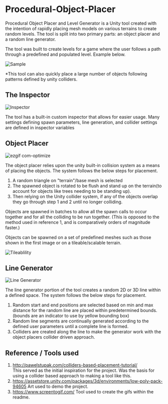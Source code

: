 # Procedural-Object-Placer
Procedural Object Placer and Level Generator is a Unity tool created with the intention of rapidly placing mesh models on various terrains to create random levels. The tool is split into two primary parts: an object placer and a random line generator.

The tool was built to create levels for a game where the user follows a path through a predefined and populated level. Example below.

![Sample](https://user-images.githubusercontent.com/43308388/62971441-e347c900-bddf-11e9-8ca0-e338bde87371.png) 

*This tool can also quickly place a large number of objects following patterns defined by unity colliders.



## The Inspector

![Inspector](https://user-images.githubusercontent.com/43308388/62983810-c79feb00-bdfe-11e9-8e19-103d8c07031d.png)

The tool has a built-in custom inspector that allows for easier usage. Many settings defining spawn parameters, line generation, and collider settings are defined in inspector variables


## Object Placer
![ezgif com-optimize](https://user-images.githubusercontent.com/43308388/62971601-3caff800-bde0-11e9-8339-fccfa6cabf9b.gif)

The object placer relies upon the unity built-in collision system as a means of placing the objects. The system follows the below steps for placement. 
1. A random triangle on "terrain"/base mesh is selected 
2. The spawned object is rotated to be flush and stand up on the terrain(to account for objects like trees needing to be standing up).
3. Then relying on the Unity collider system, if any of the objects overlap they go through step 1 and 2 until no longer colliding.

Objects are spawned in batches to allow all the spawn calls to occur together and for all the colliding to be run together. (This is opposed to the method used in reference 1, and is comparatively orders of magnitude faster.)

Objects can be spawned on a set of predefined meshes such as those shown in the first image or on a tileable/scalable terrain.

![Tileablility](https://user-images.githubusercontent.com/43308388/62984241-6d078e80-be00-11e9-8f76-c4698ba3611e.gif)



## Line Generator
![Line Generator](https://user-images.githubusercontent.com/43308388/62970058-99111880-bddc-11e9-97b6-15635b77ec4f.gif)


The line generator portion of the tool creates a random 2D or 3D line within a defined space. The system follows the below steps for placement. 
1. Random start and end positions are selected based on min and max distance for the random line are placed within predetermined bounds. (bounds are an indicator to use by yellow bounding box)
2. Random line segments are continually generated according to the defined user parameters until a complete line is formed.
3. Colliders are created along the line to make the generator work with the object placers collider driven approach.







## Reference / Tools used

1. http://pawelstupak.com/colliders-based-placement-tutorial/   
This served as the initial inspiration for the project. Was the basis for using a collider based approach to making a tool like this.
2. https://assetstore.unity.com/packages/3d/environments/low-poly-pack-94605 
Art used to demo the project.
3. https://www.screentogif.com/
Tool used to create the gifs within the readme.

